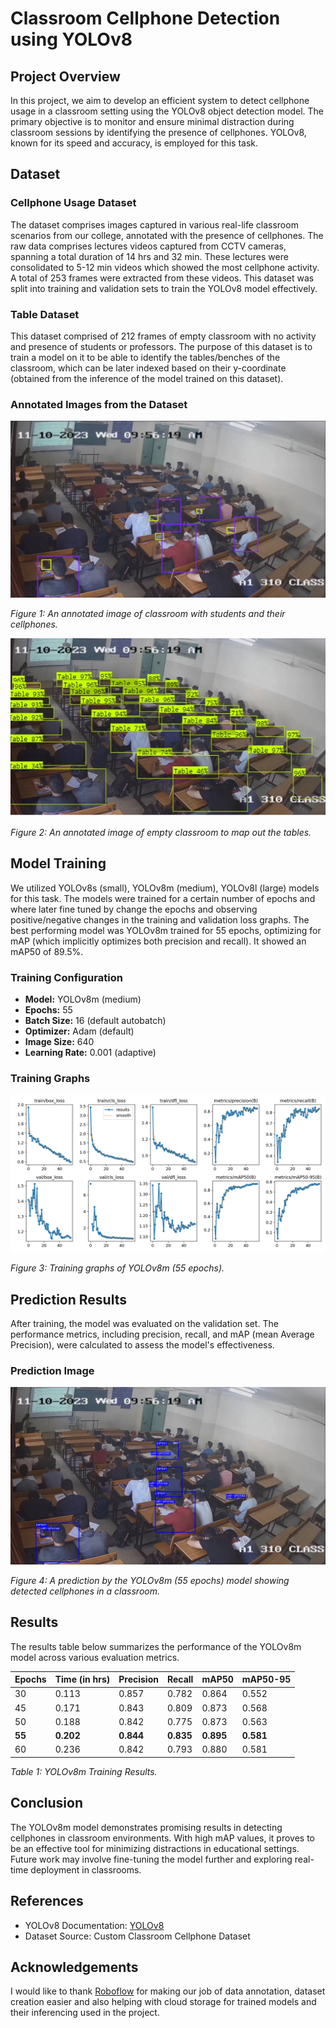 # Classroom Cellphone Detection using YOLOv8

## Project Overview

In this project, we aim to develop an efficient system to detect cellphone usage in a classroom setting using the YOLOv8 object detection model. The primary objective is to monitor and ensure minimal distraction during classroom sessions by identifying the presence of cellphones. YOLOv8, known for its speed and accuracy, is employed for this task.

## Dataset

### Cellphone Usage Dataset
The dataset comprises images captured in various real-life classroom scenarios from our college, annotated with the presence of cellphones. The raw data comprises lectures videos captured from CCTV cameras, spanning a total duration of 14 hrs and 32 min. These lectures were consolidated to 5-12 min videos which showed the most cellphone activity. A total of 253 frames were extracted from these videos. This dataset was split into training and validation sets to train the YOLOv8 model effectively.

### Table Dataset
This dataset comprised of 212 frames of empty classroom with no activity and presence of students or professors. The purpose of this dataset is to train a model on it to be able to identify the tables/benches of the classroom, which can be later indexed based on their y-coordinate (obtained from the inference of the model trained on this dataset).

### Annotated Images from the Dataset

![](Results/Model-Prediction-Results/Actual-Annotation.png)

*Figure 1: An annotated image of classroom with students and their cellphones.*

![](Results/Model-Prediction-Results/classroom_mapping.jpeg)

*Figure 2: An annotated image of empty classroom to map out the tables.*


## Model Training

We utilized YOLOv8s (small), YOLOv8m (medium), YOLOv8l (large) models for this task. The models were trained for a certain number of epochs and where later fine tuned by change the epochs and observing positive/negative changes in the training and validation loss graphs. The best performing model was YOLOv8m trained for 55 epochs, optimizing for mAP (which implicitly optimizes both precision and recall). It showed an mAP50 of 89.5%.

### Training Configuration

- **Model:** YOLOv8m (medium)
- **Epochs:** 55
- **Batch Size:** 16 (default autobatch)
- **Optimizer:** Adam (default)
- **Image Size:** 640
- **Learning Rate:** 0.001 (adaptive)

### Training Graphs
![](Results/YOLOv8m-results/v8m-4th-version/results.png)

*Figure 3: Training graphs of YOLOv8m (55 epochs).*

## Prediction Results

After training, the model was evaluated on the validation set. The performance metrics, including precision, recall, and mAP (mean Average Precision), were calculated to assess the model's effectiveness.

### Prediction Image

![](Results/Model-Prediction-Results/prediction.jpg)

*Figure 4: A prediction by the YOLOv8m (55 epochs) model showing detected cellphones in a classroom.*

## Results

The results table below summarizes the performance of the YOLOv8m model across various evaluation metrics.

| Epochs | Time (in hrs) | Precision | Recall | mAP50 | mAP50-95 |
|--------|---------------|-----------|--------|-------|----------|
| 30     | 0.113         | 0.857     | 0.782  | 0.864 | 0.552    |
| 45     | 0.171         | 0.843     | 0.809  | 0.873 | 0.568    |
| 50     | 0.188         | 0.842     | 0.775  | 0.873 | 0.563    |
| **55** | **0.202**     | **0.844** | **0.835**  | **0.895** | **0.581**    |
| 60     | 0.236         | 0.842     | 0.793  | 0.880 | 0.581    |

*Table 1: YOLOv8m Training Results.*

## Conclusion

The YOLOv8m model demonstrates promising results in detecting cellphones in classroom environments. With high mAP values, it proves to be an effective tool for minimizing distractions in educational settings. Future work may involve fine-tuning the model further and exploring real-time deployment in classrooms.

## References

- YOLOv8 Documentation: [YOLOv8](https://github.com/ultralytics/ultralytics)
- Dataset Source: Custom Classroom Cellphone Dataset

## Acknowledgements

I would like to thank [Roboflow](https://roboflow.com/) for making our job of data annotation, dataset creation easier and also helping with cloud storage for trained models and their inferencing used in the project.
